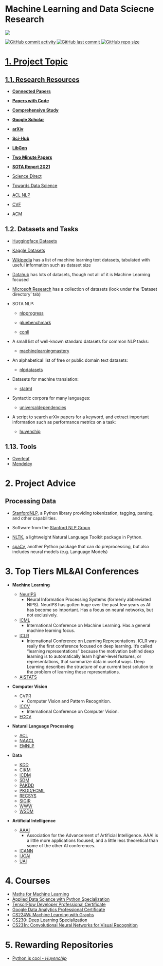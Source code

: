 # Machine Learning and Data Sciecne Research
<p align='left'>
  <a href="https://www.facebook.com/nxhoangg/">
    <img src="https://img.shields.io/badge/%F0%9F%99%82-Facebook-lightgrey" />
</p>

![GitHub commit activity](https://img.shields.io/github/commit-activity/m/Nxhoang56/ML-DS-Research?color=23F7CAC9&label=Commit&logo=Battle.net&logoColor=23DFCFBE&style=flat-square) ![GitHub last commit](https://img.shields.io/github/last-commit/Nxhoang56/ML-DS-Research?color=23F7CAC9&label=Last&logo=Tiktok&logoColor=23DFCFBE&style=flat-square) ![GitHub repo size](https://img.shields.io/github/languages/code-size/Nxhoang56/ML-DS-Research?color=23F7CAC9&label=Repo&logo=Databricks&logoColor=23DFCFBE&style=flat-square)
# 1. Project Topic

## 1.1. Research Resources 
- [**Connected Papers**](https://www.connectedpapers.com)

- [**Papers with Code**](https://paperswithcode.com/sota)
    
- [**Comprehensive Study**](https://www.google.com/search?q=comprehensive+study+%2B+%5Bdomain_research%5D&rlz=1C5CHFA_enVN982VN982&sxsrf=APq-WBu67O6q5l2uy1gLqFcfhd9SkCStaA%3A1646543668545&ei=NEMkYtHPIMHLmAX4hKWoCA&ved=0ahUKEwjRueGT3bD2AhXBJaYKHXhCCYUQ4dUDCA4&uact=5&oq=comprehensive+study+%2B+%5Bdomain_research%5D&gs_lcp=Cgdnd3Mtd2l6EAM6BwgAEEcQsAM6BggAEAgQHjoICAAQCBAHEB5KBAhBGABKBAhGGABQ5w1Y-Rlg9htoAXABeACAAZUCiAGgCpIBBTAuOC4xmAEAoAEByAEIwAEB&sclient=gws-wiz)
- [**Google Scholar**](http://scholar.google.com)
    
- [**arXiv**](http://arxiv.org/)

- [**Sci-Hub**](https://sci-hub.hkvisa.net)
   
- [**LibGen**](https://libgen.is)
- [**Two Minute Papers**](https://www.youtube.com/channel/UCbfYPyITQ-7l4upoX8nvctg)
- [**SOTA Report 2021**](https://www.stateof.ai)

- [Science Direct](https://www.sciencedirect.com)
   
- [Towards Data Science](https://towardsdatascience.com)

- [ACL NLP](http://www.aclweb.org/anthology/)
    
- [CVF](https://openaccess.thecvf.com/menu)
 
- [ACM](http://dl.acm.org/)

## 1.2. Datasets and Tasks

- [Huggingface Datasets](https://huggingface.co/datasets)
    
- [Kaggle Datasets](https://www.kaggle.com/datasets)
    
- [Wikipedia](https://en.wikipedia.org/wiki/List_of_datasets_for_machine-learning_research#Text_data) has a list of machine learning text datasets, tabulated with useful information such as dataset size
    
- [Datahub](https://datahub.io/collections) has lots of datasets, though not all of it is Machine Learning focused
        
- [Microsoft Research](https://www.microsoft.com/en-us/research/academic-program/data-science-microsoft-research) has a collection of datasets (look under the ‘Dataset directory’ tab)

- SOTA NLP:
        
    * [nlpprogress](https://nlpprogress.com/)
    
    * [gluebenchmark](https://gluebenchmark.com/leaderboard)
    
    * [conll](https://www.conll.org/previous-tasks)
    
- A small list of well-known standard datasets for common NLP tasks: 
    
    * [machinelearningmastery](https://machinelearningmastery.com/datasets-natural-language-processing)
- An alphabetical list of free or public domain text datasets:
    
    * [nlpdatasets](https://github.com/niderhoff/nlp-datasets)
    
- Datasets for machine translation:
    
    * [statmt](http://statmt.org/)
    
- Syntactic corpora for many languages:
    
    * [universaldependencies](https://universaldependencies.org/)
    
- A script to search arXiv papers for a keyword, and extract important information such as performance metrics on a task:
    
    * [huyenchip](https://huyenchip.com/2018/10/04/sotawhat.html)

## 1.13. Tools 
- [Overleaf](https://www.overleaf.com/project)
- [Mendeley](https://www.mendeley.com/search/)


# 2. Project Advice

## Processing Data

- [StanfordNLP](https://stanfordnlp.github.io/stanfordnlp/), a Python library providing tokenization, tagging, parsing, and other capabilities.
        
- Software from the [Stanford NLP Group](http://nlp.stanford.edu/software/index.shtml)
    
- [NLTK](http://nltk.org/), a lightweight Natural Language Toolkit package in Python.
    
- [spaCy](https://spacy.io/), another Python package that can do preprocessing, but also includes neural models (e.g. Language Models)    

# 3. Top Tiers ML&AI Conferences

- **Machine Learning**
    - [NeurIPS](https://nips.cc/)
      - Neural Information Processing Systems (formerly abbreviated NIPS). NeurIPS has gotten huge over the past few years as AI has become so important. Has a       focus on neural networks, but not exclusively.
    - [ICML](https://icml.cc/)
      - International Conference on Machine Learning. Has a general machine learning focus.
    - [ICLR](https://iclr.cc/)
      - International Conference on Learning Representations. ICLR was really the first conference focused on deep learning. It’s called “learning representations” because the motivation behind deep learning is to automatically learn higher-level features, or representations, that summarize data in useful ways. Deep Learning describes the structure of our current best solution to the problem of learning these representations.
    - [AISTATS](https://www.aistats.org/)

- **Computer Vision**
    - [CVPR](http://cvpr2019.thecvf.com/)
      - Computer Vision and Pattern Recognition.
    - [ICCV](http://iccv2019.thecvf.com/)
      - International Conference on Computer Vision.
    - [ECCV](https://eccv2020.eu/)
- **Natural Language Processing**
    - [ACL](http://www.acl2019.org/EN/index.xhtml)
    - [NAACL](https://naacl2019.org/)
    - [EMNLP](https://www.emnlp-ijcnlp2019.org/)
- **Data**
    - [KDD](https://www.kdd.org/)
    - [CIKM](http://www.cikmconference.org/)
    - [ICDM](http://icdm2019.bigke.org/)
    - [SDM](https://www.siam.org/Conferences/CM/Conference/sdm19)
    - [PAKDD](http://pakdd2019.medmeeting.org/)
    - [PKDD/ECML](http://ecmlpkdd2019.org/)
    - [RECSYS](https://recsys.acm.org/)
    - [SIGIR](https://sigir.org/)
    - [WWW](https://www2019.thewebconf.org/)
    - [WSDM](https://www.wsdm-conference.org/)
- **Artificial Intelligence**
    - [AAAI](https://www.aaai.org/)
      - Association for the Advancement of Artificial Intelligence. AAAI is a little more applications focused, and a little less theoretical than some of the other AI conferences.
    - [ICANN](https://e-nns.org/icann2019/)
    - [IJCAI](https://www.ijcai.org/)
     - [UAI](http://www.auai.org/)
# 4. Courses
* [Maths for Machine Learning](https://app.learney.me/maps/original_map#)
* [Applied Data Science with Python Specialization](https://www.coursera.org/specializations/data-science-python)
* [TensorFlow Developer Professional Certificate](https://www.coursera.org/professional-certificates/tensorflow-in-practice)
* [Google Data Analytics Professional Certificate](https://www.coursera.org/professional-certificates/google-data-analytics)
* [CS224W: Machine Learning with Graphs](https://web.stanford.edu/class/cs224w/?fbclid=IwAR15ClfPoL7mfylj6knvko-A_0uE06eFCZB4ZBOBFqwjwWjqYTafNkA-a1k)
* [CS230: Deep Learning Specialization](https://www.coursera.org/specializations/deep-learning?)
* [CS231n: Convolutional Neural Networks for Visual Recognition](http://cs231n.stanford.edu)
# 5. Rewarding Repositories 
* [Python is cool - *Huyenchip*](https://github.com/chiphuyen/python-is-cool)
